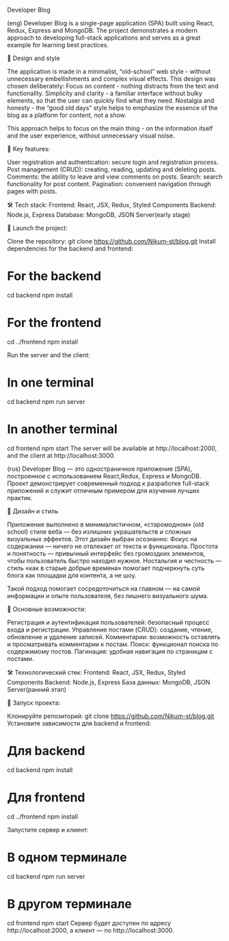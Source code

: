Developer Blog

(eng)
Developer Blog is a single-page application (SPA) built using React, Redux, Express and MongoDB. The project demonstrates a modern approach to developing full-stack applications and serves as a great example for learning best practices.

🎨 Design and style

The application is made in a minimalist, “old-school” web style - without unnecessary embellishments and complex visual effects.
This design was chosen deliberately:
Focus on content - nothing distracts from the text and functionality.
Simplicity and clarity - a familiar interface without bulky elements, so that the user can quickly find what they need.
Nostalgia and honesty - the “good old days” style helps to emphasize the essence of the blog as a platform for content, not a show.

This approach helps to focus on the main thing - on the information itself and the user experience, without unnecessary visual noise.

🔧 Key features:

User registration and authentication: secure login and registration process.
Post management (CRUD): creating, reading, updating and deleting posts.
Comments: the ability to leave and view comments on posts.
Search: search functionality for post content.
Pagination: convenient navigation through pages with posts.

🛠 Tech stack:
Frontend: React, JSX, Redux, Styled Components
Backend: Node.js, Express
Database: MongoDB, JSON Server(early stage)

🚀 Launch the project:

Clone the repository:
git clone https://github.com/Nikum-st/blog.git
Install dependencies for the backend and frontend:

# For the backend
cd backend
npm install

# For the frontend
cd ../frontend
npm install

Run the server and the client:

# In one terminal
cd backend
npm run server

# In another terminal
cd frontend
npm start
The server will be available at http://localhost:2000, and the client at http://localhost:3000.

(rus)
Developer Blog — это одностраничное приложение (SPA), построенное с использованием React,Redux, Express и MongoDB. Проект демонстрирует современный подход к разработке full-stack приложений и служит отличным примером для изучения лучших практик.

🎨 Дизайн и стиль

Приложение выполнено в минималистичном, «старомодном» (old school) стиле веба — без излишних украшательств и сложных визуальных эффектов.
Этот дизайн выбран осознанно:
Фокус на содержании — ничего не отвлекает от текста и функционала.
Простота и понятность — привычный интерфейс без громоздких элементов, чтобы пользователь быстро находил нужное.
Ностальгия и честность — стиль «как в старые добрые времена» помогает подчеркнуть суть блога как площадки для контента, а не шоу.

Такой подход помогает сосредоточиться на главном — на самой информации и опыте пользователя, без лишнего визуального шума.

🔧 Основные возможности:

Регистрация и аутентификация пользователей: безопасный процесс входа и регистрации.
Управление постами (CRUD): создание, чтение, обновление и удаление записей.
Комментарии: возможность оставлять и просматривать комментарии к постам.
Поиск: функционал поиска по содержимому постов.
Пагинация: удобная навигация по страницам с постами.

🛠 Технологический стек:
Frontend: React, JSX, Redux, Styled Components
Backend: Node.js, Express
База данных: MongoDB, JSON Server(ранний этап)

🚀 Запуск проекта:

Клонируйте репозиторий:
git clone https://github.com/Nikum-st/blog.git
Установите зависимости для backend и frontend:

# Для backend
cd backend
npm install

# Для frontend
cd ../frontend
npm install

Запустите сервер и клиент:

# В одном терминале
cd backend
npm run server

# В другом терминале
cd frontend
npm start
Сервер будет доступен по адресу http://localhost:2000, а клиент — по http://localhost:3000.
